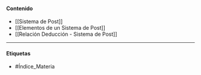 #### Contenido
- [[Sistema de Post]]
- [[Elementos de un Sistema de Post]]
- [[Relación Deducción - Sistema de Post]]
***
#### Etiquetas
- #Índice_Materia 